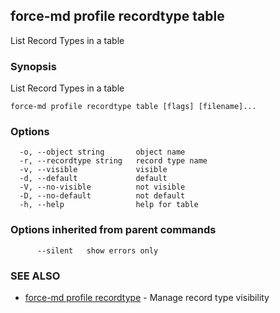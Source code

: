 ## force-md profile recordtype table

List Record Types in a table

### Synopsis

List Record Types in a table

```
force-md profile recordtype table [flags] [filename]...
```

### Options

```
  -o, --object string       object name
  -r, --recordtype string   record type name
  -v, --visible             visible
  -d, --default             default
  -V, --no-visible          not visible
  -D, --no-default          not default
  -h, --help                help for table
```

### Options inherited from parent commands

```
      --silent   show errors only
```

### SEE ALSO

* [force-md profile recordtype](force-md_profile_recordtype.md)	 - Manage record type visibility

